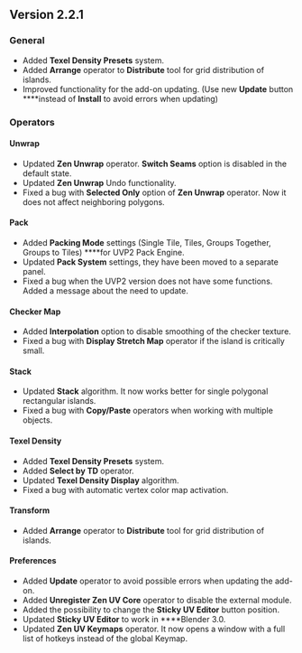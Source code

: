 ## Version 2.2.1

### General

- Added **Texel Density Presets** system.
- Added **Arrange** operator to **Distribute** tool for grid distribution of islands.
- Improved functionality for the add-on updating. (Use new **Update** button ****instead of **Install** to avoid errors when updating)

### Operators

#### **Unwrap**

- Updated **Zen Unwrap** operator. **Switch Seams** option is disabled in the default state.
- Updated  **Zen Unwrap** Undo functionality.
- Fixed a bug with **Selected Only** option of **Zen Unwrap** operator. Now it does not affect neighboring polygons.

#### **Pack**

- Added **Packing Mode** settings (Single Tile, Tiles, Groups Together, Groups to Tiles) ****for UVP2 Pack Engine.
- Updated **Pack System** settings, they have been moved to a separate panel.
- Fixed a bug when the UVP2 version does not have some functions. Added a message about the need to update.

#### **Checker Map**

- Added **Interpolation** option to disable smoothing of the checker texture.
- Fixed a bug with **Display Stretch Map** operator if the island is critically small.

#### **Stack**

- Updated **Stack** algorithm. It now works better for single polygonal rectangular islands.
- Fixed a bug with **Copy/Paste** operators when working with multiple objects.

#### **Texel Density**

- Added **Texel Density Presets** system.
- Added **Select by TD** operator.
- Updated **Texel Density Display** algorithm.
- Fixed a bug with automatic vertex color map activation.

#### **Transform**

- Added **Arrange** operator to **Distribute** tool for grid distribution of islands.

#### **Preferences**

- Added **Update** operator to avoid possible errors when updating the add-on.
- Added **Unregister Zen UV Core** operator to disable the external module.
- Added the possibility to change the **Sticky UV Editor** button position.
- Updated **Sticky UV Editor** to work in ****Blender 3.0.
- Updated **Zen UV Keymaps** operator. It now opens a window with a full list of hotkeys instead of the global Keymap.